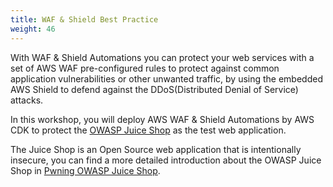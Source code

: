 ```yaml
---
title: WAF & Shield Best Practice
weight: 46
---
```


With WAF & Shield Automations you can protect your web services with a set of AWS WAF pre-configured rules to protect against common application vulnerabilities or other unwanted traffic, by using the embedded AWS Shield to defend against the DDoS(Distributed Denial of Service) attacks.

In this workshop, you will deploy AWS WAF & Shield Automations by AWS CDK to protect the [OWASP Juice Shop](https://owasp.org/www-project-juice-shop/) as the test web application.

The Juice Shop is an Open Source web application that is intentionally insecure, you can find a more detailed introduction about the OWASP Juice Shop in [Pwning OWASP Juice Shop](https://pwning.owasp-juice.shop/).
